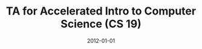 ---
title: "TA for Accelerated Intro to Computer Science (CS 19)"
collection: teaching
type: "Undergraduate course"
permalink: /teaching/2012-spring-cs19
venue: "Brown University"
season: "Spring"
date: 2012-01-01
location: "Providence, RI"
---
